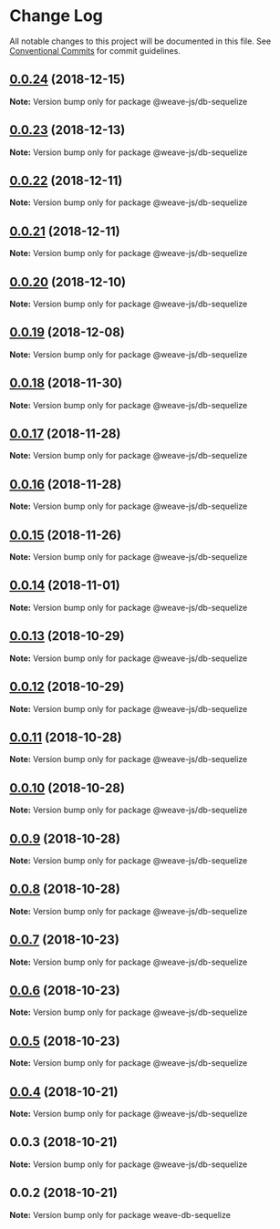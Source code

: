# Change Log

All notable changes to this project will be documented in this file.
See [Conventional Commits](https://conventionalcommits.org) for commit guidelines.

## [0.0.24](https://github.com/fachw3rk/weave/compare/@weave-js/db-sequelize@0.0.23...@weave-js/db-sequelize@0.0.24) (2018-12-15)

**Note:** Version bump only for package @weave-js/db-sequelize





## [0.0.23](https://github.com/fachw3rk/weave/compare/@weave-js/db-sequelize@0.0.22...@weave-js/db-sequelize@0.0.23) (2018-12-13)

**Note:** Version bump only for package @weave-js/db-sequelize





## [0.0.22](https://github.com/fachw3rk/weave/compare/@weave-js/db-sequelize@0.0.21...@weave-js/db-sequelize@0.0.22) (2018-12-11)

**Note:** Version bump only for package @weave-js/db-sequelize





## [0.0.21](https://github.com/fachw3rk/weave/compare/@weave-js/db-sequelize@0.0.20...@weave-js/db-sequelize@0.0.21) (2018-12-11)

**Note:** Version bump only for package @weave-js/db-sequelize





## [0.0.20](https://github.com/fachw3rk/weave/compare/@weave-js/db-sequelize@0.0.19...@weave-js/db-sequelize@0.0.20) (2018-12-10)

**Note:** Version bump only for package @weave-js/db-sequelize





## [0.0.19](https://github.com/fachw3rk/weave/compare/@weave-js/db-sequelize@0.0.18...@weave-js/db-sequelize@0.0.19) (2018-12-08)

**Note:** Version bump only for package @weave-js/db-sequelize





## [0.0.18](https://github.com/fachw3rk/weave/compare/@weave-js/db-sequelize@0.0.17...@weave-js/db-sequelize@0.0.18) (2018-11-30)

**Note:** Version bump only for package @weave-js/db-sequelize





## [0.0.17](https://github.com/fachw3rk/weave/compare/@weave-js/db-sequelize@0.0.16...@weave-js/db-sequelize@0.0.17) (2018-11-28)

**Note:** Version bump only for package @weave-js/db-sequelize





## [0.0.16](https://github.com/fachw3rk/weave/compare/@weave-js/db-sequelize@0.0.15...@weave-js/db-sequelize@0.0.16) (2018-11-28)

**Note:** Version bump only for package @weave-js/db-sequelize





## [0.0.15](https://github.com/fachw3rk/weave/compare/@weave-js/db-sequelize@0.0.14...@weave-js/db-sequelize@0.0.15) (2018-11-26)

**Note:** Version bump only for package @weave-js/db-sequelize





## [0.0.14](https://github.com/fachw3rk/weave/compare/@weave-js/db-sequelize@0.0.13...@weave-js/db-sequelize@0.0.14) (2018-11-01)

**Note:** Version bump only for package @weave-js/db-sequelize





## [0.0.13](https://github.com/fachw3rk/weave/compare/@weave-js/db-sequelize@0.0.12...@weave-js/db-sequelize@0.0.13) (2018-10-29)

**Note:** Version bump only for package @weave-js/db-sequelize





## [0.0.12](https://github.com/fachw3rk/weave/compare/@weave-js/db-sequelize@0.0.11...@weave-js/db-sequelize@0.0.12) (2018-10-29)

**Note:** Version bump only for package @weave-js/db-sequelize





## [0.0.11](https://github.com/fachw3rk/weave/compare/@weave-js/db-sequelize@0.0.10...@weave-js/db-sequelize@0.0.11) (2018-10-28)

**Note:** Version bump only for package @weave-js/db-sequelize





## [0.0.10](https://github.com/fachw3rk/weave/compare/@weave-js/db-sequelize@0.0.9...@weave-js/db-sequelize@0.0.10) (2018-10-28)

**Note:** Version bump only for package @weave-js/db-sequelize





## [0.0.9](https://github.com/fachw3rk/weave/compare/@weave-js/db-sequelize@0.0.8...@weave-js/db-sequelize@0.0.9) (2018-10-28)

**Note:** Version bump only for package @weave-js/db-sequelize





## [0.0.8](https://github.com/fachw3rk/weave/compare/@weave-js/db-sequelize@0.0.7...@weave-js/db-sequelize@0.0.8) (2018-10-28)

**Note:** Version bump only for package @weave-js/db-sequelize





## [0.0.7](https://github.com/fachw3rk/weave/compare/@weave-js/db-sequelize@0.0.6...@weave-js/db-sequelize@0.0.7) (2018-10-23)

**Note:** Version bump only for package @weave-js/db-sequelize





## [0.0.6](https://github.com/fachw3rk/weave/compare/@weave-js/db-sequelize@0.0.5...@weave-js/db-sequelize@0.0.6) (2018-10-23)

**Note:** Version bump only for package @weave-js/db-sequelize





## [0.0.5](https://github.com/fachw3rk/weave/compare/@weave-js/db-sequelize@0.0.4...@weave-js/db-sequelize@0.0.5) (2018-10-23)

**Note:** Version bump only for package @weave-js/db-sequelize





## [0.0.4](https://github.com/fachw3rk/weave/compare/@weave-js/db-sequelize@0.0.3...@weave-js/db-sequelize@0.0.4) (2018-10-21)

**Note:** Version bump only for package @weave-js/db-sequelize





## 0.0.3 (2018-10-21)

**Note:** Version bump only for package @weave-js/db-sequelize





<a name="0.0.2"></a>
## 0.0.2 (2018-10-21)

**Note:** Version bump only for package weave-db-sequelize
